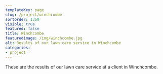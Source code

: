 ```yaml
---
templateKey: page
slug: /project/winchcombe
sortorder: 1360
visible: true
featured: false
title: Winchcombe
featuredimage: /img/winchcombe.jpg
alt: Results of our lawn care service in Winchcombe
categories:
- project
---
```

These are the results of our lawn care service at a client in Winchcombe.


